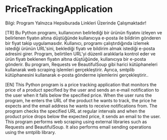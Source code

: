 # PriceTrackingApplication

Bilgi: Program Yalnızca Hepsiburada Linkleri Üzerinde Çalışmaktadır!

[TR]
 Bu Python programı, kullanıcının belirlediği bir ürünün fiyatını izleyen ve belirlenen fiyatın altına düştüğünde kullanıcıya e-posta ile bildirim gönderen bir fiyat takip uygulamasıdır.
Kullanıcı, programı çalıştırdığında izlemek istediği ürünün URL'sini, beklediği fiyatı ve bildirim almak istediği e-posta adresini girer. Program, belirtilen URL'yi düzenli aralıklarla kontrol eder ve ürün fiyatı beklenen fiyatın altına düştüğünde, kullanıcıya bir e-posta gönderir.
Bu program, Requests ve BeautifulSoup gibi harici kütüphaneleri kullanarak web scraping işlemleri gerçekleştirir. Ayrıca, smtplib kütüphanesini kullanarak e-posta gönderme işlemlerini gerçekleştirir..


[EN]
 This Python program is a price tracking application that monitors the price of a product specified by the user and sends an e-mail notification to the user when it falls below the specified price.
When the user runs the program, he enters the URL of the product he wants to track, the price he expects and the email address he wants to receive notifications from. The program checks the specified URL at regular intervals and when the product price drops below the expected price, it sends an email to the user.
This program performs web scraping using external libraries such as Requests and BeautifulSoup. It also performs email sending operations using the smtplib library.
